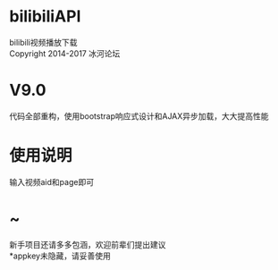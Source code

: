 # bilibiliAPI  
bilibili视频播放下载  
Copyright 2014-2017 冰河论坛  
# V9.0  
代码全部重构，使用bootstrap响应式设计和AJAX异步加载，大大提高性能  
# 使用说明  
输入视频aid和page即可  
# ~  
新手项目还请多多包涵，欢迎前辈们提出建议  
*appkey未隐藏，请妥善使用

